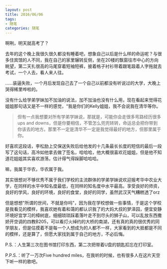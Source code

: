 ```yaml
---
layout: post
title: 2016/06/06
tags:
- 随笔
categories: 随笔
---
```

啊咧，明天就高考了？

去年的这个晚上我很久很久都没有睡着吧，想象自己以后是什么样的命运呢？与很多住宾馆的人不同，我在自己的家里辗转反侧，坐在20楼的飘窗往市中心的方向眺望，第二天扎很高的马尾穿着短袖短裤，披着格子衬衫带着跟笔趿着人字拖就去考试，一个人去，看人来人往。

……装逼失败，一个月后发现自己去了一个自己以前都没有听说过的大学，大晚上哭得稀里哗啦的。

没有什么给学弟学妹加不加油的说法，加不加油也没有什么用，现在看起来觉得花姐姐那句话又是不一样的感觉，“我是你们的Kelly姐姐，我不会说我在清华等你。

> 但有一点我想要对所有学弟学妹说，那就是，可能你会走很多弯路经历很多ups and downs，但是你要相信，不管怎么兜兜转转，命运总会把你带到你该去的地方。那里不一定是清华不一定是我觉得最好的地方，但那里属于你。

好喜欢这段话，李松励上交保送失败后给他发的十几条最长长度的短信的最后一段写了这句话，高冷如他拿去做了签名，哈哈哈，他大概很喜欢花姐姐，但是他不知道花姐姐其实喜欢游荡，估计得气得跺脚哈哈哈。

嘛，我属于华农，华农属于我。

其实很想对不够优秀不属于我们学校的主流群体的学弟学妹说欢迎报考华中农业大学，在同样的水平中知名度最低，在同样的知名度中水平最高。享受良好的师资，良好的学风，良好的环境，良好的食堂，良好的同学，虽然武汉天气糟糕透了orz

但是想想"所谓的世间，不就是你吗"，因为我在学校想做一些事情，于是这个学校是我看见的模样，我喜欢她有着和蔼的都认识我了的大妈大叔的梦泽园，便宜安静环境好宜学习的樟树底，细细琐琐踩着落叶走不到尽头的狮子山，可以乱放东西撒娇开空调的四教B205，可以看灯火绰约的大桥的南湖，还有真的真的很优秀的同学朋友，但是估摸着不是每一个人想成为的人都不一样，大家看到的大抵都是不同的模样，还是算了，但愿大家找到属于自己的地方，不必后悔。

P.S.：人生第三次在图书馆打印东西，第二次把带着U盘的钥匙扣忘在打印室。

P.P.S.：听了一万次Five hundred miles，在我听的时候，也有很多人在这片天空下听一样的歌吧。

